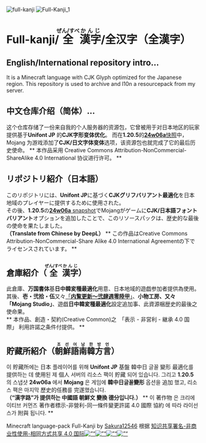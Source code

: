 
![full-kanji](https://github.com/user-attachments/assets/7d3e5619-98eb-47b7-be56-050603f142b6)
![Full-Kanji_1](https://github.com/user-attachments/assets/171ff3e0-e50c-41dc-ab14-a99aa11c4fe1)

# Full-kanji/<ruby>全<rp>(</rp><rt>ぜん/すべ</rt><rp>)</rp>漢字<rp>(</rp><rt>かんじ</rt><rp>)</rp></ruby>/全汉字（全漢字）
## English/International repository intro...
It is a Minecraft language with CJK Glyph optimized for the Japanese region. This repository is used to archive and l10n a resourcepack from my server.</br>
## 中文仓库介绍（简体）...
这个仓库存储了一份来自我的个人服务器的资源包，它曾被用于对日本地区的玩家提供基于**Unifont JP** 的**CJK字形变体优化**。
而在**1.20.5**的[**24w06a**快照](https://zh.minecraft.wiki/w/24w06a?variant=zh-cn)中，Mojang 为游戏添加了**CJK/日文字体变体**选项，该资源包也就完成了它的最后历史使命。
** 本作品采用 Creative Commons Attribution-NonCommercial-ShareAlike 4.0 International 协议进行许可。 **
## リポジトリ紹介（日本語）
このリポジトリには、**Unifont JP**に基づく**CJKグリフバリアント最適化**を日本地域のプレイヤーに提供するために使用された。</br>
その後、**1.20.5**の[**24w06a** snapshot](https://ja.minecraft.wiki/w/Java_Edition_24w06a)でMojangがゲームに**CJK/日本語フォントバリアント**オプションを追加したことで、このリソースパックは、歴史的な最後の使命を果たしました。</br>
**（Translate from Chinese by DeepL）**
** この作品はCreative Commons Attribution-NonCommercial-Share Alike 4.0 International Agreementの下でライセンスされています。 **
## 倉庫紹介（<ruby>全<rp>(</rp><rt>ぜん/すべ</rt><rp>)</rp>漢字<rp>(</rp><rt>かんじ</rt><rp>)</rp></ruby>）
此倉庫、**万国書体**基**日中韓変種最適化**用意、日本地域的遊戯参加者提供為使用。
其後、**壱・弐拾・伍**又々[「**内覧更新～弐肆週零陸甲**」](https://ja.minecraft.wiki/w/Java_Edition_24w06a)、**小物工房、又々「Mojang Studio」**、遊戯**日中韓変種最適化**設定追加事、此資源梱歴史的最後之使命果。</br>
** 本作品、創造・契約(Creative Common)之　「表示 - 非営利 - 継承 4.0 国際」 利用許諾之条件付提供。 **
## 貯藏所紹介（<ruby>朝<rp>(</rp><rt>조</rt><rp>)></rp>鮮<rp>(</rp><rt>선</rt><rp>)</rp>語<rp>(</rp><rt>어</rt><rp>)></rp>南<rp>(</rp><rt>남</rt><rp>)></rp>韓<rp>(</rp><rt>한</rt><rp>)></rp>方<rp>(</rp><rt>방</rt><rp>)></rp>言<rp>(</rp><rt>언</rt><rp>)></rp></ruby>）
이 貯藏所에는 日本 플레이어를 위해 **Unifont JP** 基盤 韓中日 글꼴 變形 最適化를 提供하는 데 使用된 제 個人 서버의 리소스 팩이 貯藏 되어 있습니다. 
그리고 **1.20.5** 의 스냅샷 **24w06a** 에서 **Mojang** 은 게임에 **韓中日글꼴變形** 옵션을 追加 했고, 리소스 팩은 마지막 歷史的任務를 完遂했습니다.</br>
**（“漢字路”가 提供하는 中國語 朝鮮文 變換 德分입니다.）**
** 이 著作物 은 크리에이티브 커먼즈 著作者標示-非營利-同一條件變更許諾 4.0 國際 協約 에 따라 라이선스가 附與 됩니다. **

<p xmlns：cc=“http://creativecommons.org/ns#” xmlns：dct=“http://purl.org/dc/terms/”><span property=“dct：title”>Minecraft language-pack Full-Kanji</span> by <a rel=“cc：attributionURL dct：creator” property=“cc：attributionName” href=“https://space.bilibili.com/35141509”>Sakura12546</a> 根据 <a href=“https://creativecommons.org/licenses/by-nc-sa/4.0/?ref=chooser-v1” target=“_blank” rel=“license noopener noreferrer” style=”display：inline-block;>知识共享署名-非商业性使用-相同方式共享 4.0 国际<img style=“height：22px！important;margin-left：3px;vertical-align：text-bottom;“ src=”https://mirrors.creativecommons.org/presskit/icons/cc.svg?ref=chooser-v1“ alt=”“><img style=”height：22px！important;margin-left：3px;vertical-align：text-bottom;“ src=”https://mirrors.creativecommons.org/presskit/icons/by.svg?ref=chooser-v1“ alt=”“><img style=”height：22px！important;margin-left：3px;vertical-align：text-bottom;“ src=”https://mirrors.creativecommons.org/presskit/icons/nc.svg?ref=chooser-v1“ alt=”“><img style=”height：22px！important;margin-left：3px;vertical-align：text-bottom;“ src=”https://mirrors.creativecommons.org/presskit/icons/sa.svg?ref=chooser-v1“ alt=”“></a></p>
